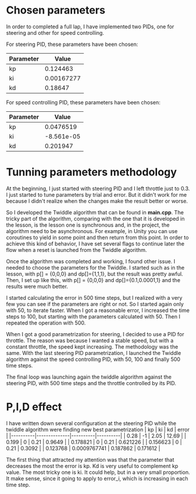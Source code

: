 
# Chosen parameters #

In order to completed a full lap, I have implemented two PIDs, one for steering and other for speed controlling.

For steering PID, these parameters have been chosen:

| Parameter | Value |
|-----------|-------|
| kp		| 0.124463    |
| ki		| 0.00167277  |
| kd		| 0.18647     |

For speed controlling PID, these parameters have been chosen:

| Parameter | Value |
|-----------|-------|
| kp		| 0.0476519    |
| ki		| -8.561e-05  |
| kd		| 0.201947     |

# Tunning parameters methodology #
At the beginning, I just started with steering PID and I left throttle just to 0.3.
I just started to tune parameters by trial and error. But it didn't work for me because I didn't realize when the changes make the result better or worse.

So I developed the Twiddle algorithm that can be found in **main.cpp**. The tricky part of the algorithm, comparing with the one that it is developed in the lesson, is the lesson one is synchronous and, in the project, the algorithm need to be asynchronous.
For example, in Unity you can use coroutines to yield in some point and then return from this point. In order to achieve this kind of behavior, I have set several flags to continue later the flow when a reset is launched from the Twiddle algorithm.

Once the algorithm was completed and working, I found other issue. I needed to choose the parameters for the Twiddle. I started such as in the lesson, with p[] = {0,0,0} and dp[]={1,1,1}, but the result was pretty awful.
Then, I set up like this, with p[] = {0,0,0} and dp[]={0.1,0.0001,1} and the results were much better.

I started calculating the error in 500 time steps, but I realized with a very few you can see if the parameters are right or not. So I started again only with 50, to iterate faster. When I got a reasonable error, I increased the time steps to 100, but starting with the parameters calculated with 50. Then I repeated the operation with 500.

When I got a good parametrization for steering, I decided to use a PID for throttle. The reason was because I wanted a stable speed, but with a constant throttle, the speed kept increasing.
The methodology was the same. With the last steering PID parametrization, I launched the Twiddle algorithm against the speed controlling PID, with 50, 100 and finally 500 time steps.

The final loop was launching again the twiddle algorithm against the steering PID, with 500 time steps and the throttle controlled by its PID.

# P,I,D effect #
I have written down several configuration at the steering PID while the twiddle algorithm were finding new best parametrization
| kp       | ki           | kd       | error    |
|----------|--------------|----------|----------|
| 0.28     | -1           | 2.05     | 12.69    |
| 0.199    | 0            | 0.21     | 0.9649   |
| 0.178821 | 0            | 0.21     | 0.621226 |
| 0.156623 | 0            | 0.21     | 0.3092   |
| 0.123768 | 0.0009767741 | 0.187862 | 0.171612 |

The first thing that attracted my attention was that the parameter that decreases the most the error is kp. Kd is very useful to complement kp value.
The most tricky one is ki. It could help, but in a very small proportion. It make sense, since it going to apply to error_i, which is increasing in each time step.
